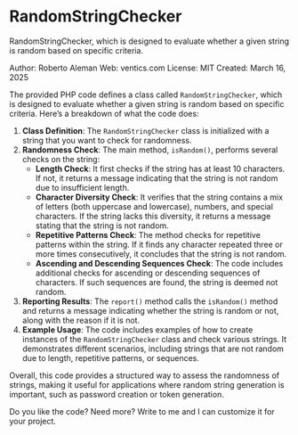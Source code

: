 # RandomStringChecker
RandomStringChecker, which is designed to evaluate whether a given string is random based on specific criteria.

Author: Roberto Aleman
Web: ventics.com
License: MIT
Created: March 16, 2025

<span class="">The provided PHP code defines a class called <code translate="no">RandomStringChecker</code>, which is designed to evaluate whether a given string is random based on specific criteria. Here’s a breakdown of what the code does:</span>
<ol class="">
 	<li class=""><span class=""><strong>Class Definition</strong>: The <code translate="no">RandomStringChecker</code> class is initialized with a string that you want to check for randomness.</span></li>
 	<li class=""><span class=""><strong>Randomness Check</strong>: The main method, <code translate="no">isRandom()</code>, performs several checks on the string:</span>
<ul class="">
 	<li class=""><strong>Length Check</strong>: It first checks if the string has at least 10 characters. If not, it returns a message indicating that the string is not random due to insufficient length.</li>
 	<li class=""><strong>Character Diversity Check</strong>: It verifies that the string contains a mix of letters (both uppercase and lowercase), numbers, and special characters. If the string lacks this diversity, it returns a message stating that the string is not random.</li>
 	<li class=""><strong>Repetitive Patterns Check</strong>: The method checks for repetitive patterns within the string. If it finds any character repeated three or more times consecutively, it concludes that the string is not random.</li>
 	<li class=""><strong>Ascending and Descending Sequences Check</strong>: The code includes additional checks for ascending or descending sequences of characters. If such sequences are found, the string is deemed not random.</li>
</ul>
</li>
 	<li class=""><span class=""><strong>Reporting Results</strong>: The <code translate="no">report()</code> method calls the <code translate="no">isRandom()</code> method and returns a message indicating whether the string is random or not, along with the reason if it is not.</span></li>
 	<li class=""><span class=""><strong>Example Usage</strong>: The code includes examples of how to create instances of the <code translate="no">RandomStringChecker</code> class and check various strings. It demonstrates different scenarios, including strings that are not random due to length, repetitive patterns, or sequences.</span></li>
</ol>
<span class="">Overall, this code provides a structured way to assess the randomness of strings, making it useful for applications where random string generation is important, such as password creation or token generation.</span>

Do you like the code?
Need more? Write to me and I can customize it for your project.

